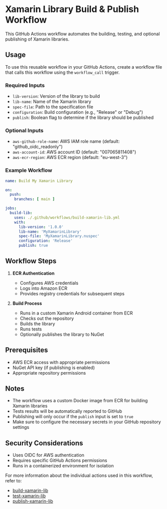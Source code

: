 # Xamarin Library Build & Publish Workflow

This GitHub Actions workflow automates the building, testing, and optional publishing of Xamarin libraries.

## Usage

To use this reusable workflow in your GitHub Actions, create a workflow file that calls this workflow using the `workflow_call` trigger.

### Required Inputs

- `lib-version`: Version of the library to build
- `lib-name`: Name of the Xamarin library
- `spec-file`: Path to the specification file
- `configuration`: Build configuration (e.g., "Release" or "Debug")
- `publish`: Boolean flag to determine if the library should be published

### Optional Inputs

- `aws-github-role-name`: AWS IAM role name (default: "github_oidc_readonly")
- `aws-account-id`: AWS account ID (default: "007065811408")
- `aws-ecr-region`: AWS ECR region (default: "eu-west-3")

### Example Workflow

```yaml
name: Build My Xamarin Library

on:
  push:
    branches: [ main ]

jobs:
  build-lib:
    uses: ./.github/workflows/build-xamarin-lib.yml
    with:
      lib-version: '1.0.0'
      lib-name: 'MyXamarinLibrary'
      spec-file: 'MyXamarinLibrary.nuspec'
      configuration: 'Release'
      publish: true
```

## Workflow Steps

1. **ECR Authentication**
   - Configures AWS credentials
   - Logs into Amazon ECR
   - Provides registry credentials for subsequent steps

2. **Build Process**
   - Runs in a custom Xamarin Android container from ECR
   - Checks out the repository
   - Builds the library
   - Runs tests
   - Optionally publishes the library to NuGet

## Prerequisites

- AWS ECR access with appropriate permissions
- NuGet API key (if publishing is enabled)
- Appropriate repository permissions

## Notes

- The workflow uses a custom Docker image from ECR for building Xamarin libraries
- Tests results will be automatically reported to GitHub
- Publishing will only occur if the `publish` input is set to `true`
- Make sure to configure the necessary secrets in your GitHub repository settings

## Security Considerations

- Uses OIDC for AWS authentication
- Requires specific GitHub Actions permissions
- Runs in a containerized environment for isolation

For more information about the individual actions used in this workflow, refer to:
- [build-xamarin-lib](https://github.com/ZeroGachis/.github/actions/build-xamarin-lib)
- [test-xamarin-lib](https://github.com/ZeroGachis/.github/actions/test-xamarin-lib)
- [publish-xamarin-lib](https://github.com/ZeroGachis/.github/actions/publish-xamarin-lib)
